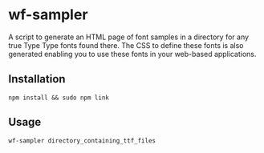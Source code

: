 # wf-sampler

A script to generate an HTML page of font samples in a directory for any true Type Type fonts found there.
The CSS to define these fonts is also generated enabling you to use these fonts in your web-based applications.

## Installation

    npm install && sudo npm link

## Usage

    wf-sampler directory_containing_ttf_files

